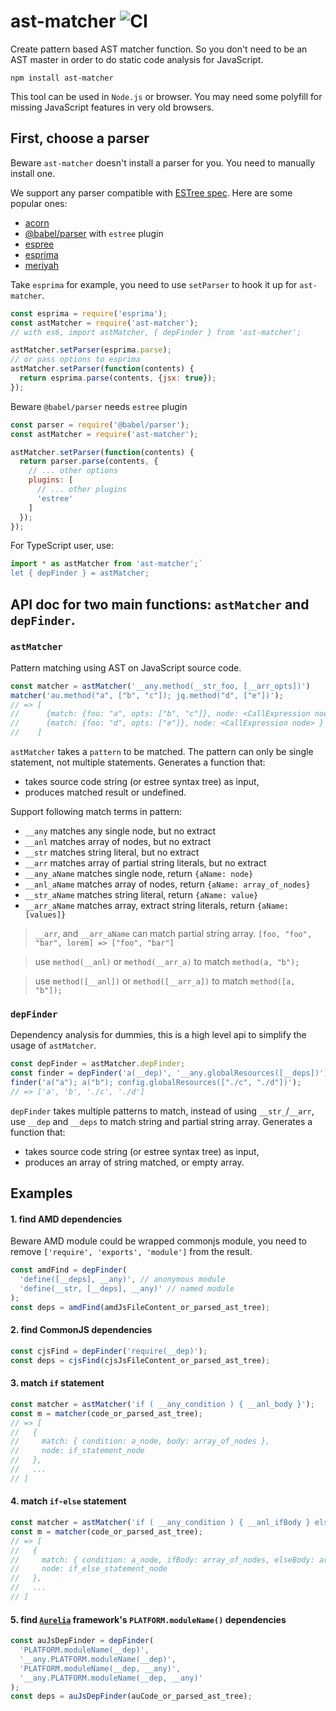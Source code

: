 # ast-matcher ![CI](https://github.com/dumberjs/ast-matcher/workflows/CI/badge.svg)

Create pattern based AST matcher function. So you don't need to be an AST master in order to do static code analysis for JavaScript.


```
npm install ast-matcher
```

This tool can be used in `Node.js` or browser. You may need some polyfill for missing JavaScript features in very old browsers.

## First, choose a parser

Beware `ast-matcher` doesn't install a parser for you. You need to manually install one.

We support any parser compatible with [ESTree spec](https://github.com/estree/estree). Here are some popular ones:

- [acorn](https://github.com/acornjs/acorn)
- [@babel/parser](https://github.com/babel/babel/tree/master/packages/babel-parser) with `estree` plugin
- [espree](https://github.com/eslint/espree)
- [esprima](https://github.com/jquery/esprima/)
- [meriyah](https://github.com/meriyah/meriyah)

Take `esprima` for example, you need to use `setParser` to hook it up for `ast-matcher`.

```js
const esprima = require('esprima');
const astMatcher = require('ast-matcher');
// with es6, import astMatcher, { depFinder } from 'ast-matcher';

astMatcher.setParser(esprima.parse);
// or pass options to esprima
astMatcher.setParser(function(contents) {
  return esprima.parse(contents, {jsx: true});
});
```

Beware `@babel/parser` needs `estree` plugin
```js
const parser = require('@babel/parser');
const astMatcher = require('ast-matcher');

astMatcher.setParser(function(contents) {
  return parser.parse(contents, {
    // ... other options
    plugins: [
      // ... other plugins
      'estree'
    ]
  });
});
```

For TypeScript user, use:

```js
import * as astMatcher from 'ast-matcher';`
let { depFinder } = astMatcher;
```

## API doc for two main functions: `astMatcher` and `depFinder`.

### `astMatcher`

Pattern matching using AST on JavaScript source code.

```js
const matcher = astMatcher('__any.method(__str_foo, [__arr_opts])')
matcher('au.method("a", ["b", "c"]); jq.method("d", ["e"])');
// => [
//      {match: {foo: "a", opts: ["b", "c"]}, node: <CallExpression node> }
//      {match: {foo: "d", opts: ["e"]}, node: <CallExpression node> }
//    ]
```

`astMatcher` takes a `pattern` to be matched. The pattern can only be single statement, not multiple statements. Generates a function that:

* takes source code string (or estree syntax tree) as input,
* produces matched result or undefined.

Support following match terms in pattern:

* `__any`       matches any single node, but no extract
* `__anl`       matches array of nodes, but no extract
* `__str`       matches string literal, but no extract
* `__arr`       matches array of partial string literals, but no extract
* `__any_aName` matches single node, return `{aName: node}`
* `__anl_aName` matches array of nodes, return `{aName: array_of_nodes}`
* `__str_aName` matches string literal, return `{aName: value}`
* `__arr_aName` matches array, extract string literals, return `{aName: [values]}`

> `__arr`, and `__arr_aName` can match partial string array. `[foo, "foo", "bar", lorem] => ["foo", "bar"]`

> use `method(__anl)` or `method(__arr_a)` to match `method(a, "b");`

> use `method([__anl])` or `method([__arr_a])` to match `method([a, "b"]);`

### `depFinder`

Dependency analysis for dummies, this is a high level api to simplify the usage of `astMatcher`.

```js
const depFinder = astMatcher.depFinder;
const finder = depFinder('a(__dep)', '__any.globalResources([__deps])');
finder('a("a"); a("b"); config.globalResources(["./c", "./d"])');
// => ['a', 'b', './c', './d']
```

`depFinder` takes multiple patterns to match, instead of using `__str_`/`__arr`, use `__dep` and `__deps` to match string and partial string array. Generates a function that:

* takes source code string (or estree syntax tree) as input,
* produces an array of string matched, or empty array.

## Examples

#### 1. find AMD dependencies

Beware AMD module could be wrapped commonjs module, you need to remove `['require', 'exports', 'module']` from the result.

```js
const amdFind = depFinder(
  'define([__deps], __any)', // anonymous module
  'define(__str, [__deps], __any)' // named module
);
const deps = amdFind(amdJsFileContent_or_parsed_ast_tree);
```

#### 2. find CommonJS dependencies

```js
const cjsFind = depFinder('require(__dep)');
const deps = cjsFind(cjsJsFileContent_or_parsed_ast_tree);
```

#### 3. match `if` statement

```js
const matcher = astMatcher('if ( __any_condition ) { __anl_body }');
const m = matcher(code_or_parsed_ast_tree);
// => [
//   {
//     match: { condition: a_node, body: array_of_nodes },
//     node: if_statement_node
//   },
//   ...
// ]
```

#### 4. match `if-else` statement

```js
const matcher = astMatcher('if ( __any_condition ) { __anl_ifBody } else { __anl_elseBody }');
const m = matcher(code_or_parsed_ast_tree);
// => [
//   {
//     match: { condition: a_node, ifBody: array_of_nodes, elseBody: array_of_nodes },
//     node: if_else_statement_node
//   },
//   ...
// ]
```

#### 5. find [`Aurelia`](http://aurelia.io) framework's `PLATFORM.moduleName()` dependencies

```js
const auJsDepFinder = depFinder(
  'PLATFORM.moduleName(__dep)',
  '__any.PLATFORM.moduleName(__dep)',
  'PLATFORM.moduleName(__dep, __any)',
  '__any.PLATFORM.moduleName(__dep, __any)'
);
const deps = auJsDepFinder(auCode_or_parsed_ast_tree);
```
